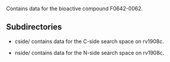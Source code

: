 Contains data for the bioactive compound F0642-0062.

## Subdirectories

- cside/ contains data for the C-side search space on rv1908c.

- nside/ contains data for the N-side search space on rv1908c.

